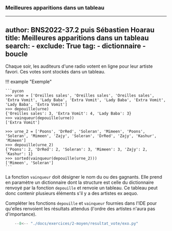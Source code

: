 

### Meilleures apparitions dans un tableau 

---
author: BNS2022-37.2 puis Sébastien Hoarau
title: Meilleures apparitions dans un tableau
search:
    - exclude: True
tag:
    - dictionnaire
    - boucle
--- 
Chaque soir, les auditeurs d'une radio votent en ligne pour leur artiste favori. Ces votes sont stockés dans un tableau.

!!! example "Exemple"

    ```pycon
    >>> urne = ['Oreilles sales', 'Oreilles sales', 'Oreilles sales', 'Extra Vomit', 'Lady Baba', 'Extra Vomit', 'Lady Baba', 'Extra Vomit', 'Lady Baba', 'Extra Vomit']
    >>> depouille(urne)
    {'Oreilles sales': 3, 'Extra Vomit': 4, 'Lady Baba': 3}
    >>> vainqueur(depouille(urne))
    ['Extra Vomit']

    >>> urne_2 = ['Poons', 'DrRed', 'Soleran', 'Mimeen', 'Poons', 'Soleran', 'Mimeen', 'Zajy', 'Soleran', 'DrRed', 'Zajy', 'Kashur', 'Mimeen']
    >>> depouille(urne_2)
    {'Poons': 2, 'DrRed': 2, 'Soleran': 3, 'Mimeen': 3, 'Zajy': 2, 'Kashur': 1}
    >>> sorted(vainqueur(depouille(urne_2)))
    ['Mimeen', 'Soleran']
    ```

La fonction `vainqueur` doit désigner le nom du ou des gagnants. Elle prend en paramètre un dictionnaire dont la structure est celle du dictionnaire renvoyé par la fonction `depouille` et renvoie un tableau. Ce tableau peut donc contenir plusieurs éléments s'il y a des artistes ex aequo.

Compléter les fonctions `depouille` et `vainqueur` fournies dans l'IDE pour qu'elles renvoient les résultats attendus (l'ordre des artistes n'aura pas d'importance).


```python
    --8<-- "./docs/exercices/2-moyen/resultat_vote/exo.py"
```



